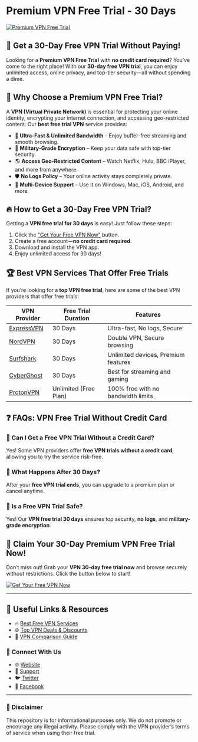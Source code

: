 # Premium VPN Free Trial - 30 Days

[![Premium VPN Free Trial](https://via.placeholder.com/800x400.png?text=Premium+VPN+Free+Trial)](#)

## 🚀 Get a 30-Day Free VPN Trial Without Paying!

Looking for a **Premium VPN Free Trial** with **no credit card required**? You’ve come to the right place! With our **30-day free VPN trial**, you can enjoy unlimited access, online privacy, and top-tier security—all without spending a dime. 

## 🌟 Why Choose a Premium VPN Free Trial?

A **VPN (Virtual Private Network)** is essential for protecting your online identity, encrypting your internet connection, and accessing geo-restricted content. Our **best free trial VPN** service provides:

- 🚀 **Ultra-Fast & Unlimited Bandwidth** – Enjoy buffer-free streaming and smooth browsing.
- 🔐 **Military-Grade Encryption** – Keep your data safe with top-tier security.
- 🌎 **Access Geo-Restricted Content** – Watch Netflix, Hulu, BBC iPlayer, and more from anywhere.
- 🛡️ **No Logs Policy** – Your online activity stays completely private.
- 📱 **Multi-Device Support** – Use it on Windows, Mac, iOS, Android, and more.

## 🔥 How to Get a 30-Day Free VPN Trial?

Getting a **VPN free trial for 30 days** is easy! Just follow these steps:

1. Click the ["Get Your Free VPN Now"](#) button.
2. Create a free account—**no credit card required**.
3. Download and install the VPN app.
4. Enjoy unlimited access for 30 days!

## 🏆 Best VPN Services That Offer Free Trials

If you’re looking for a **top VPN free trial**, here are some of the best VPN providers that offer free trials:

| VPN Provider  | Free Trial Duration | Features |
|--------------|--------------------|----------|
| [ExpressVPN](https://www.expressvpn.com/) | 30 Days | Ultra-fast, No logs, Secure |
| [NordVPN](https://nordvpn.com/) | 30 Days | Double VPN, Secure browsing |
| [Surfshark](https://surfshark.com/) | 30 Days | Unlimited devices, Premium features |
| [CyberGhost](https://www.cyberghostvpn.com/) | 30 Days | Best for streaming and gaming |
| [ProtonVPN](https://protonvpn.com/) | Unlimited (Free Plan) | 100% free with no bandwidth limits |

## ❓ FAQs: VPN Free Trial Without Credit Card

### 🔹 Can I Get a Free VPN Trial Without a Credit Card?
Yes! Some VPN providers offer **free VPN trials without a credit card**, allowing you to try the service risk-free.

### 🔹 What Happens After 30 Days?
After your **free VPN trial ends**, you can upgrade to a premium plan or cancel anytime.

### 🔹 Is a Free VPN Trial Safe?
Yes! Our **VPN free trial 30 days** ensures top security, **no logs**, and **military-grade encryption**.

## 🎯 Claim Your 30-Day Premium VPN Free Trial Now!

Don’t miss out! Grab your **VPN 30-day free trial now** and browse securely without restrictions. Click the button below to start!

[![Get Your Free VPN Now](https://via.placeholder.com/300x100.png?text=Get+Your+Free+VPN+Now)](#)

---

## 🔗 Useful Links & Resources
- 🔥 [Best Free VPN Services](https://searchai.my.id)
- 🌐 [Top VPN Deals & Discounts](https://searchai.my.id)
- 📖 [VPN Comparison Guide](https://searchai.my.id)

### 🔗 Connect With Us
- 🌐 [Website](https://searchai.my.id)
- 📧 [Support](mailto:support@vpnservice.com)
- 🐦 [Twitter](https://twitter.com/vpnservice)
- 📘 [Facebook](https://facebook.com/vpnservice)

---

### 📢 Disclaimer
This repository is for informational purposes only. We do not promote or encourage any illegal activity. Please comply with the VPN provider’s terms of service when using their free trial.

